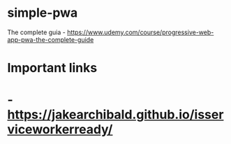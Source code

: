<!-- @format -->

# simple-pwa

The complete guia - https://www.udemy.com/course/progressive-web-app-pwa-the-complete-guide

# Important links

# - https://jakearchibald.github.io/isserviceworkerready/
